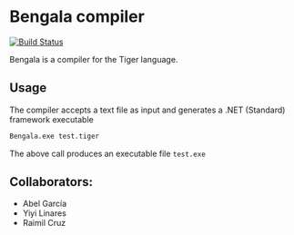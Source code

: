 # Bengala compiler

[![Build Status](https://racruz.visualstudio.com/Bengala_GitHub/_apis/build/status/raimilcruz.bengala?branchName=master)](https://racruz.visualstudio.com/Bengala_GitHub/_build/latest?definitionId=8&branchName=master)

Bengala is a compiler for the Tiger language.

## Usage

The compiler accepts a text file as input and generates a .NET (Standard) framework executable

```bash
Bengala.exe test.tiger
```

The above call produces an executable file `test.exe`

## Collaborators:

- Abel García 
- Yiyi Linares
- Raimil Cruz
